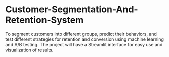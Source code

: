 # Customer-Segmentation-And-Retention-System
To segment customers into different groups, predict their behaviors, and test different strategies for retention and conversion using machine learning and A/B testing. The project will have a Streamlit interface for easy use and visualization of results.
